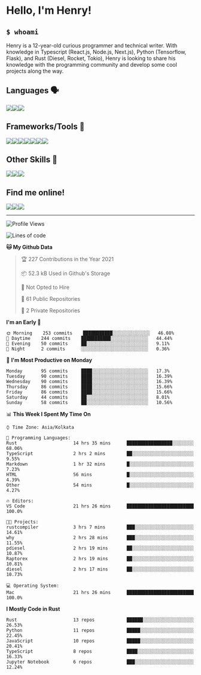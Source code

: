 
<h1>Hello, I'm Henry!</h1>

<h2><code>$ whoami</code></h2>

Henry is a 12-year-old curious programmer and technical writer. With knowledge in Typescript (React.js, Node.js, Next.js), Python (Tensorflow, Flask), and Rust (Diesel, Rocket, Tokio), Henry is looking to share his knowledge with the programming community and develop some cool projects along the way.

<h2>Languages 🗣️</h2>

<img src="https://img.shields.io/badge/typescript%20-%23007ACC.svg?&style=for-the-badge&logo=typescript&logoColor=white"/><img src="https://img.shields.io/badge/python%20-%2314354C.svg?&style=for-the-badge&logo=python&logoColor=white"/><img src="https://img.shields.io/badge/rust-%23000000.svg?&style=for-the-badge&logo=rust&logoColor=white"/>

<h2>Frameworks/Tools 🔧</h2>

<img src="https://img.shields.io/badge/express.js%20-%23404d59.svg?&style=for-the-badge"/><img src="https://img.shields.io/badge/react%20-%2320232a.svg?&style=for-the-badge&logo=react&logoColor=%2361DAFB"/><img src="https://img.shields.io/badge/tailwindcss%20-%2338B2AC.svg?&style=for-the-badge&logo=tailwind-css&logoColor=white"/><img src="https://img.shields.io/badge/flask%20-%23000.svg?&style=for-the-badge&logo=flask&logoColor=white"/><img src="https://img.shields.io/badge/firebase%20-%23039BE5.svg?&style=for-the-badge&logo=firebase"/><img src ="https://img.shields.io/badge/postgres-%23316192.svg?&style=for-the-badge&logo=postgresql&logoColor=white"/><img src="https://img.shields.io/badge/TensorFlow%20-%23FF6F00.svg?&style=for-the-badge&logo=TensorFlow&logoColor=white" />

<h2>Other Skills 🤹</h2>

<img src="https://img.shields.io/badge/git%20-%23F05033.svg?&style=for-the-badge&logo=git&logoColor=white"/><img src="https://img.shields.io/badge/github%20-%23121011.svg?&style=for-the-badge&logo=github&logoColor=white"/><img src="https://img.shields.io/badge/vercel%20-%23000000.svg?&style=for-the-badge&logo=vercel&logoColor=white"/>

<h2>Find me online!</h2>

<a target="_blank" href="https://dev.to/hb"><img src="https://img.shields.io/badge/dev.to-%2312100E.svg?&style=for-the-badge&logo=dev.to&logoColor=white"></img></a><a target="_blank" href="https://stackoverflow.com/users/13753914/henry"><img src="https://img.shields.io/badge/-Stack%20overflow-FE7A16?style=for-the-badge&logo=stack-overflow&logoColor=white"/></a><a target="_blank" href="https://twitter.com/henryboisdequin"><img src="https://img.shields.io/badge/henryboisdequin%20-%231DA1F2.svg?&style=for-the-badge&logo=Twitter&logoColor=white"></img></a>

---
<!--START_SECTION:waka-->
![Profile Views](http://img.shields.io/badge/Profile%20Views-43-blue)

![Lines of code](https://img.shields.io/badge/From%20Hello%20World%20I%27ve%20Written-256603%20lines%20of%20code-blue)

**🐱 My Github Data** 

> 🏆 227 Contributions in the Year 2021
 > 
> 📦 52.3 kB Used in Github's Storage 
 > 
> 🚫 Not Opted to Hire
 > 
> 📜 61 Public Repositories 
 > 
> 🔑 2 Private Repositories  
 > 
**I'm an Early 🐤** 

```text
🌞 Morning    253 commits    ███████████░░░░░░░░░░░░░░   46.08% 
🌆 Daytime    244 commits    ███████████░░░░░░░░░░░░░░   44.44% 
🌃 Evening    50 commits     ██░░░░░░░░░░░░░░░░░░░░░░░   9.11% 
🌙 Night      2 commits      ░░░░░░░░░░░░░░░░░░░░░░░░░   0.36%

```
📅 **I'm Most Productive on Monday** 

```text
Monday       95 commits     ████░░░░░░░░░░░░░░░░░░░░░   17.3% 
Tuesday      90 commits     ████░░░░░░░░░░░░░░░░░░░░░   16.39% 
Wednesday    90 commits     ████░░░░░░░░░░░░░░░░░░░░░   16.39% 
Thursday     86 commits     ████░░░░░░░░░░░░░░░░░░░░░   15.66% 
Friday       86 commits     ████░░░░░░░░░░░░░░░░░░░░░   15.66% 
Saturday     44 commits     ██░░░░░░░░░░░░░░░░░░░░░░░   8.01% 
Sunday       58 commits     ██░░░░░░░░░░░░░░░░░░░░░░░   10.56%

```


📊 **This Week I Spent My Time On** 

```text
⌚︎ Time Zone: Asia/Kolkata

💬 Programming Languages: 
Rust                     14 hrs 35 mins      █████████████████░░░░░░░░   68.06% 
TypeScript               2 hrs 2 mins        ██░░░░░░░░░░░░░░░░░░░░░░░   9.55% 
Markdown                 1 hr 32 mins        █░░░░░░░░░░░░░░░░░░░░░░░░   7.23% 
HTML                     56 mins             █░░░░░░░░░░░░░░░░░░░░░░░░   4.39% 
Other                    54 mins             █░░░░░░░░░░░░░░░░░░░░░░░░   4.27%

🔥 Editors: 
VS Code                  21 hrs 26 mins      █████████████████████████   100.0%

🐱‍💻 Projects: 
rustcompiler             3 hrs 7 mins        ███░░░░░░░░░░░░░░░░░░░░░░   14.61% 
why                      2 hrs 28 mins       ███░░░░░░░░░░░░░░░░░░░░░░   11.55% 
pdiesel                  2 hrs 19 mins       ██░░░░░░░░░░░░░░░░░░░░░░░   10.87% 
Raptorex                 2 hrs 19 mins       ██░░░░░░░░░░░░░░░░░░░░░░░   10.81% 
diesel                   2 hrs 17 mins       ██░░░░░░░░░░░░░░░░░░░░░░░   10.73%

💻 Operating System: 
Mac                      21 hrs 26 mins      █████████████████████████   100.0%

```

**I Mostly Code in Rust** 

```text
Rust                     13 repos            ██████░░░░░░░░░░░░░░░░░░░   26.53% 
Python                   11 repos            █████░░░░░░░░░░░░░░░░░░░░   22.45% 
JavaScript               10 repos            █████░░░░░░░░░░░░░░░░░░░░   20.41% 
TypeScript               8 repos             ████░░░░░░░░░░░░░░░░░░░░░   16.33% 
Jupyter Notebook         6 repos             ███░░░░░░░░░░░░░░░░░░░░░░   12.24%

```



<!--END_SECTION:waka-->

